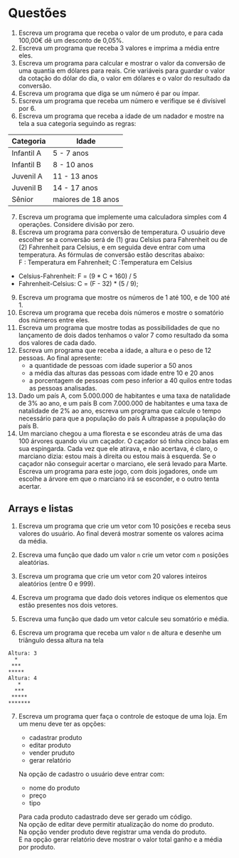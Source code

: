 # Questões

1. Escreva um programa que receba o valor de um produto, e para cada 100,00€ dê um desconto de 0,05%.
1. Escreva um programa que receba 3 valores e imprima a média entre eles.
1. Escreva um programa para calcular e mostrar o valor da conversão de uma quantia em dólares para reais. Crie variáveis para guardar o valor da cotação do dólar do dia, o valor em dólares e o valor do resultado da conversão.
4. Escreva um programa que diga se um número é par ou ímpar.
1. Escreva um programa que receba um número e verifique se é divísivel por 6.
1. Escreva um programa que receba a idade de um nadador e mostre na tela a sua categoria seguindo as regras:

| Categoria   | Idade |
|------------| --- |
| Infantil A | 5 - 7 anos |
| Infantil B | 8 - 10 anos |
| Juvenil A  | 11 - 13 anos |
| Juvenil B  | 14 - 17 anos |
| Sênior     | maiores de 18 anos |

7. Escreva um programa que implemente uma calculadora simples com 4 operações. Considere divisão por zero.
1. Escreva um programa para conversão de temperatura. O usuário deve escolher se
   a conversão será de (1) grau Celsius para Fahrenheit ou de (2) Fahrenheit
   para Celsius, e em seguida deve entrar com uma temperatura. As fórmulas de conversão estão descritas
   abaixo:  
   F : Temperatura em Fahrenheit; C :Temperatura em Celsius
* Celsius-Fahrenheit: F = (9 * C + 160) / 5
* Fahrenheit-Celsius: C = (F - 32) * (5 / 9);

9. Escreva um programa que mostre os números de 1 até 100, e de 100 até 1. 
1. Escreva um programa que receba dois números e mostre o somatório dos números entre eles.
2. Escreva um programa que mostre todas as possibilidades de
   que no lançamento de dois dados tenhamos o valor 7 como resultado da
   soma dos valores de cada dado.
3. Escreva um programa que receba a idade, a altura e o peso de 12
   pessoas. Ao final apresente:
    * a quantidade de pessoas com idade superior a 50 anos
    * a média das alturas das pessoas com idade entre 10 e 20 anos
    * a porcentagem de pessoas com peso inferior a 40 quilos entre todas
      as pessoas analisadas.
1. Dado um país A, com 5.000.000 de habitantes e uma taxa de natalidade de
   3% ao ano, e um país B com 7.000.000 de habitantes e uma taxa de
   natalidade de 2% ao ano, escreva um programa que calcule o tempo necessário para que a
   população do país A ultrapasse a população do país B.
1. Um marciano chegou a uma floresta e se escondeu atrás de uma das 100 árvores quando viu um caçador. O caçador só tinha cinco balas em sua
       espingarda. Cada vez que ele atirava, e não acertava, é claro, o marciano
       dizia: estou mais à direita ou estou mais à esquerda. Se o caçador não
       conseguir acertar o marciano, ele será levado para Marte. Escreva um programa para este
       jogo, com dois jogadores, onde um escolhe a árvore em que o marciano irá
       se esconder, e o outro tenta acertar.

## Arrays e listas

1. Escreva um programa que crie um vetor com 10 posições e receba seus valores do usuário. Ao final deverá mostrar somente os valores acima da média.

1. Escreva uma função que dado um valor `n` crie um vetor com `n` posições aleatórias.

1. Escreva um programa que crie um vetor com 20 valores inteiros aleatórios (entre 0 e 999).

1. Escreva um programa que dado dois vetores indique os elementos que estão presentes nos dois vetores.

1. Escreva uma função que dado um vetor calcule seu somatório e média.

1. Escreva um programa que receba um valor `n` de altura e desenhe um triângulo dessa altura na tela

```
Altura: 3
  *
 ***
*****
Altura: 4
   *
  ***
 *****
*******
```

7. Escreva um programa quer faça o controle de estoque de uma loja. Em um menu deve ter as opções:
    * cadastrar produto
    * editar produto
    * vender pruduto
    * gerar relatório

   Na opção de cadastro o usuário deve entrar com:
    * nome do produto
    * preço
    * tipo

   Para cada produto cadastrado deve ser gerado um código.  
   Na opção de editar deve permitir atualização do nome do produto.  
   Na opção vender produto deve registrar uma venda do produto.  
   E na opção gerar relatório deve mostrar o valor total ganho e a média por produto.
